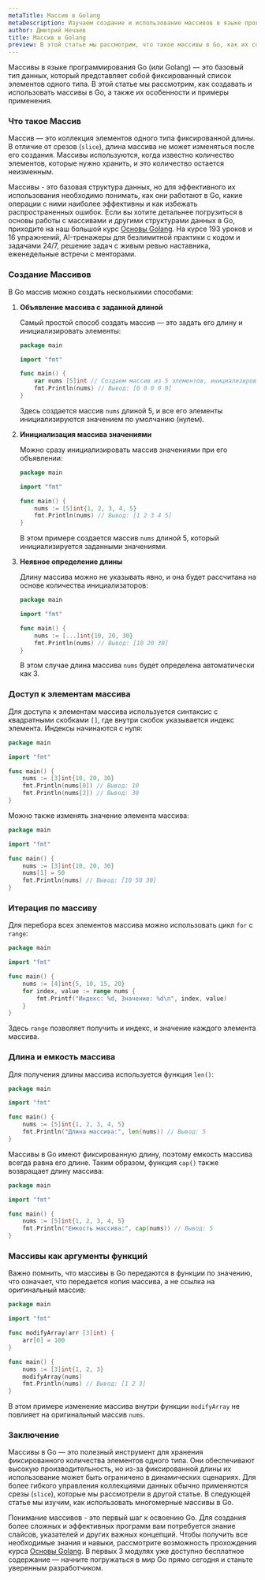 ```yaml
---
metaTitle: Массив в Golang
metaDescription: Изучаем создание и использование массивов в языке программирования Go (Golang).
author: Дмитрий Нечаев
title: Массив в Golang
preview: В этой статье мы рассмотрим, что такое массивы в Go, как их создавать, использовать и какие особенности стоит учитывать.
---
```


Массивы в языке программирования Go (или Golang) — это базовый тип данных, который представляет собой фиксированный список элементов одного типа. В этой статье мы рассмотрим, как создавать и использовать массивы в Go, а также их особенности и примеры применения.

### Что такое Массив

Массив — это коллекция элементов одного типа фиксированной длины. В отличие от срезов (`slice`), длина массива не может изменяться после его создания. Массивы используются, когда известно количество элементов, которые нужно хранить, и это количество остается неизменным.

Массивы - это базовая структура данных, но для эффективного их использования необходимо понимать, как они работают в Go, какие операции с ними наиболее эффективны и как избежать распространенных ошибок. Если вы хотите детальнее погрузиться в основы работы с массивами и другими структурами данных в Go, приходите на наш большой курс [Основы Golang](https://purpleschool.ru/course/go-basics?utm_source=knowledgebase&utm_medium=text&utm_campaign=Massiv_v_Golang). На курсе 193 уроков и 16 упражнений, AI-тренажеры для безлимитной практики с кодом и задачами 24/7, решение задач с живым ревью наставника, еженедельные встречи с менторами.

### Создание Массивов

В Go массив можно создать несколькими способами:

1. **Объявление массива с заданной длиной**

   Самый простой способ создать массив — это задать его длину и инициализировать элементы:

   ```go
   package main

   import "fmt"

   func main() {
       var nums [5]int // Создаем массив из 5 элементов, инициализированных нулями
       fmt.Println(nums) // Вывод: [0 0 0 0 0]
   }
   ```

   Здесь создается массив `nums` длиной 5, и все его элементы инициализируются значением по умолчанию (нулем).

2. **Инициализация массива значениями**

   Можно сразу инициализировать массив значениями при его объявлении:

   ```go
   package main

   import "fmt"

   func main() {
       nums := [5]int{1, 2, 3, 4, 5}
       fmt.Println(nums) // Вывод: [1 2 3 4 5]
   }
   ```

   В этом примере создается массив `nums` длиной 5, который инициализируется заданными значениями.

3. **Неявное определение длины**

   Длину массива можно не указывать явно, и она будет рассчитана на основе количества инициализаторов:

   ```go
   package main

   import "fmt"

   func main() {
       nums := [...]int{10, 20, 30}
       fmt.Println(nums) // Вывод: [10 20 30]
   }
   ```

   В этом случае длина массива `nums` будет определена автоматически как 3.

### Доступ к элементам массива

Для доступа к элементам массива используется синтаксис с квадратными скобками `[]`, где внутри скобок указывается индекс элемента. Индексы начинаются с нуля:

```go
package main

import "fmt"

func main() {
    nums := [3]int{10, 20, 30}
    fmt.Println(nums[0]) // Вывод: 10
    fmt.Println(nums[2]) // Вывод: 30
}
```

Можно также изменять значение элемента массива:

```go
package main

import "fmt"

func main() {
    nums := [3]int{10, 20, 30}
    nums[1] = 50
    fmt.Println(nums) // Вывод: [10 50 30]
}
```

### Итерация по массиву

Для перебора всех элементов массива можно использовать цикл `for` с `range`:

```go
package main

import "fmt"

func main() {
    nums := [4]int{5, 10, 15, 20}
    for index, value := range nums {
        fmt.Printf("Индекс: %d, Значение: %d\n", index, value)
    }
}
```

Здесь `range` позволяет получить и индекс, и значение каждого элемента массива.

### Длина и емкость массива

Для получения длины массива используется функция `len()`:

```go
package main

import "fmt"

func main() {
    nums := [5]int{1, 2, 3, 4, 5}
    fmt.Println("Длина массива:", len(nums)) // Вывод: 5
}
```

Массивы в Go имеют фиксированную длину, поэтому емкость массива всегда равна его длине. Таким образом, функция `cap()` также возвращает длину массива:

```go
package main

import "fmt"

func main() {
    nums := [5]int{1, 2, 3, 4, 5}
    fmt.Println("Емкость массива:", cap(nums)) // Вывод: 5
}
```

### Массивы как аргументы функций

Важно помнить, что массивы в Go передаются в функции по значению, что означает, что передается копия массива, а не ссылка на оригинальный массив:

```go
package main

import "fmt"

func modifyArray(arr [3]int) {
    arr[0] = 100
}

func main() {
    nums := [3]int{1, 2, 3}
    modifyArray(nums)
    fmt.Println(nums) // Вывод: [1 2 3]
}
```

В этом примере изменение массива внутри функции `modifyArray` не повлияет на оригинальный массив `nums`.

### Заключение

Массивы в Go — это полезный инструмент для хранения фиксированного количества элементов одного типа. Они обеспечивают высокую производительность, но из-за фиксированной длины их использование может быть ограничено в динамических сценариях. Для более гибкого управления коллекциями данных обычно применяются срезы (`slice`), которые мы рассмотрели в другой статье. В следующей статье мы изучим, как использовать многомерные массивы в Go.

Понимание массивов - это первый шаг к освоению Go. Для создания более сложных и эффективных программ вам потребуется знание слайсов, указателей и других важных концепций. Чтобы получить все необходимые знания и навыки, рассмотрите возможность прохождения курса [Основы Golang](https://purpleschool.ru/course/go-basics?utm_source=knowledgebase&utm_medium=text&utm_campaign=Massiv_v_Golang). В первых 3 модулях уже доступно бесплатное содержание — начните погружаться в мир Go прямо сегодня и станьте уверенным разработчиком.
